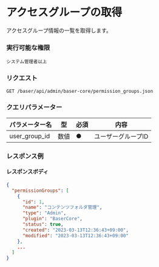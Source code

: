 # アクセスグループの取得

アクセスグループ情報の一覧を取得します。

### 実行可能な権限
```
システム管理者以上
```
 
### リクエスト
```
GET /baser/api/admin/baser-core/permission_groups.json
```

### クエリパラメーター

| パラメーター名   | 型   | 必須  | 内容                |
|-----------|-----|-----|-------------------|
| user_group_id        | 数値  | ●   | ユーザーグループID              |


### レスポンス例
#### レスポンスボディ
```json
{
  "permissionGroups": [
    {
      "id": 1,
      "name": "コンテンツフォルダ管理",
      "type": "Admin",
      "plugin": "BaserCore",
      "status": true,
      "created": "2023-03-13T12:36:43+09:00",
      "modified": "2023-03-13T12:36:43+09:00"
    },
    ...
  ]
}

```

